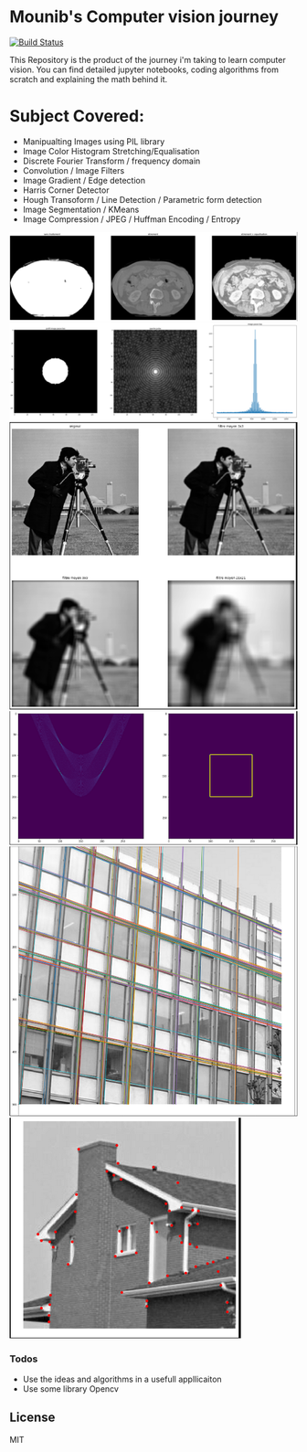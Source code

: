 # Mounib's Computer vision journey

[![Build Status](https://travis-ci.org/joemccann/dillinger.svg?branch=master)](https://travis-ci.org/joemccann/dillinger)

This Repository is the product of the journey i'm taking to learn computer vision.
You can find detailed jupyter notebooks, coding algorithms from scratch and explaining the math behind it.

# Subject Covered: 
  - Manipualting Images using PIL library
  - Image Color Histogram Stretching/Equalisation
  - Discrete Fourier Transform / frequency domain
  - Convolution / Image Filters 
  - Image Gradient / Edge detection
  - Harris Corner Detector
  - Hough Transoform / Line Detection / Parametric form detection
  - Image Segmentation / KMeans
  - Image Compression / JPEG / Huffman Encoding / Entropy

![](images/hist.png)
![](images/fourrier.png)
![](images/filter.png)
![](images/hough3.png)
![](images/hough.png)
![](images/harris.png)

### Todos

 - Use the ideas and algorithms in a usefull appllicaiton
 - Use some library Opencv

License
----
MIT



